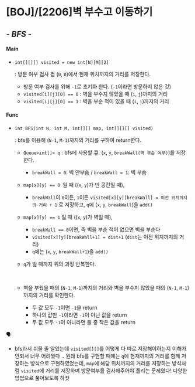# [BOJ]/[2206]벽 부수고 이동하기

## *- BFS -*

#### Main

* `int[][][] visited = new int[N][M][2]` 

  : 방문 여부 검사 겸 (`0`, `0`)에서 현재 위치까지의 거리를 저장한다.

  * 방문 여부 검사를 위해 `-1`로 초기화 한다. (`-1`이라면 방문하지 않은 것)
  * `visited[i][j][0] == 0` : 벽을 부수지 않았을 때 (`i`, `j`)까지의 거리
  * `visited[i][j][0] == 1` : 벽을 부순 적이 있을 때 (`i`, `j`)까지의 거리 

#### Func

* `int BFS(int N, int M, int[][] map, int[][][] visited)`

  : bfs를 이용해 (`N-1`, `M-1`)까지의 거리를 구하여 return한다.

  * `Queue<int[]> q` : bfs에 사용할 큐. (`x`, `y`, `breakWall(벽 부순 여부)`)를 저장한다.

    * `breakWall = 0`: 벽 안부숨 / `breakWall = 1`: 벽 부숨

  * `map[x][y] == 0 `일 때 ((`x`, `y`)가 빈 공간일 때), 

    * `breakWall`이 `0`이든, `1`이든 `visited[x][y][breakWall] = 이전 위치까지의 거리 + 1` 로 저장하고, `q`에 (`x`, `y`, `breakWall`)을 `add()`

  * `map[x][y] == 1` 일 때 ((`x`, `y`)가 벽일 때),

    *  `breakWall == 0`이면, 즉 벽을 부순 적이 없으면 벽을 부순다
      * `visited[x][y][breakWall+1] = dist+1` (`dist`는 이전 위치까지의 거리)
      * `q`에는 (`x`, `y`, `breakWall+1`)을 `add()`

  * `q`가 빌 때까지 위의 과정 반복한다.

    </br>

  * 벽을 부쉈을 때의 (`N-1`, `M-1`)까지의 거리와 벽을 부수지 않았을 때의 (`N-1`, `M-1`)까지의 거리를 확인한다.

    * 두 값 모두 `-1`이면 `-1`을 return
    * 하나의 값만 `-1`이라면 `-1`이 아닌 값을 return
    * 두 값 모두 `-1`이 아니라면 둘 중 작은 값을 return

:speaking_head:

* bfs라서 쉬울 줄 알았는데  `visited[][]`를 어떻게 다 따로 저장해야하는지 이해가 안되서 너무 어려웠다 .. 원래 bfs를 구현할 때에는 `q`에 현재까지의 거리를 함께 저장하는 방식으로 구현하였었는데, `map`에 해당 위치까지의 거리를 저장하는 방식처럼 `visited`에 거리를 저장하며 방문여부를 검사해주어야 풀리는 문제였다! 다양한 방법으로 풀어보도록 하잣